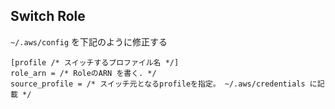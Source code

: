 ## Switch Role

`~/.aws/config` を下記のように修正する

```
[profile /* スイッチするプロファイル名 */]
role_arn = /* RoleのARN を書く. */
source_profile = /* スイッチ元となるprofileを指定。 ~/.aws/credentials に記載 */
```

